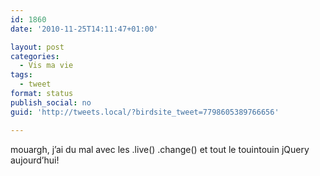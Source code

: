 ```yaml
---
id: 1860
date: '2010-11-25T14:11:47+01:00'

layout: post
categories:
  - Vis ma vie
tags:
  - tweet
format: status
publish_social: no
guid: 'http://tweets.local/?birdsite_tweet=7798605389766656'

---
```


mouargh, j’ai du mal avec les .live() .change() et tout le touintouin jQuery aujourd’hui!
